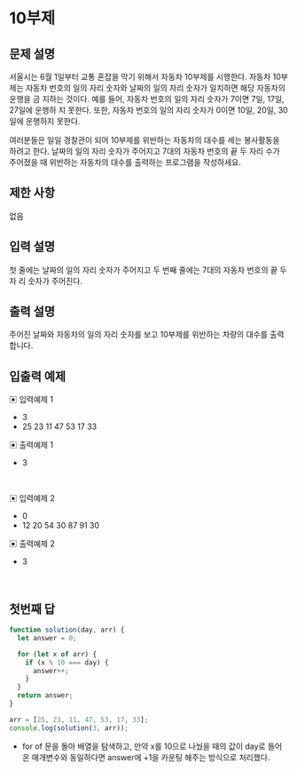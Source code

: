# 10부제

## 문제 설명

서울시는 6월 1일부터 교통 혼잡을 막기 위해서 자동차 10부제를 시행한다. 자동차 10부제는 자동차 번호의 일의 자리 숫자와 날짜의 일의 자리 숫자가 일치하면 해당 자동차의 운행을 금 지하는 것이다. 예를 들어, 자동차 번호의 일의 자리 숫자가 7이면 7일, 17일, 27일에 운행하 지 못한다. 또한, 자동차 번호의 일의 자리 숫자가 0이면 10일, 20일, 30일에 운행하지 못한다.

여러분들은 일일 경찰관이 되어 10부제를 위반하는 자동차의 대수를 세는 봉사활동을 하려고 한다. 날짜의 일의 자리 숫자가 주어지고 7대의 자동차 번호의 끝 두 자리 수가 주어졌을 때 위반하는 자동차의 대수를 출력하는 프로그램을 작성하세요.

## 제한 사항

없음

## 입력 설명

첫 줄에는 날짜의 일의 자리 숫자가 주어지고 두 번째 줄에는 7대의 자동차 번호의 끝 두 자 리 숫자가 주어진다.

## 출력 설명

주어진 날짜와 자동차의 일의 자리 숫자를 보고 10부제를 위반하는 차량의 대수를 출력합니다.

## 입출력 예제

▣ 입력예제 1

- 3
- 25 23 11 47 53 17 33

▣ 출력예제 1

- 3

</br>

▣ 입력예제 2

- 0
- 12 20 54 30 87 91 30

▣ 출력예제 2

- 3

</br>

## 첫번째 답

```js
function solution(day, arr) {
  let answer = 0;

  for (let x of arr) {
    if (x % 10 === day) {
      answer++;
    }
  }
  return answer;
}

arr = [25, 23, 11, 47, 53, 17, 33];
console.log(solution(3, arr));
```

- for of 문을 돌아 배열을 탐색하고, 만약 x를 10으로 나눴을 때의 값이 day로 들어온 매개변수와 동일하다면 answer에 +1을 카운팅 해주는 방식으로 처리했다. 

</br>
